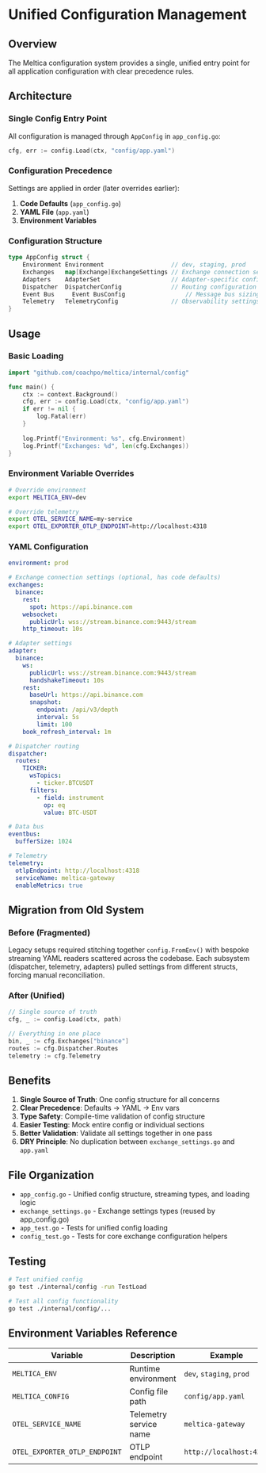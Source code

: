 # Unified Configuration Management

## Overview

The Meltica configuration system provides a single, unified entry point for all application configuration with clear precedence rules.

## Architecture

### Single Config Entry Point

All configuration is managed through `AppConfig` in `app_config.go`:

```go
cfg, err := config.Load(ctx, "config/app.yaml")
```

### Configuration Precedence

Settings are applied in order (later overrides earlier):

1. **Code Defaults** (`app_config.go`)
2. **YAML File** (`app.yaml`)
3. **Environment Variables**

### Configuration Structure

```go
type AppConfig struct {
    Environment Environment                   // dev, staging, prod
    Exchanges   map[Exchange]ExchangeSettings // Exchange connection settings
    Adapters    AdapterSet                    // Adapter-specific config
    Dispatcher  DispatcherConfig              // Routing configuration
    Event Bus     Event BusConfig                 // Message bus sizing
    Telemetry   TelemetryConfig               // Observability settings
}
```

## Usage

### Basic Loading

```go
import "github.com/coachpo/meltica/internal/config"

func main() {
    ctx := context.Background()
    cfg, err := config.Load(ctx, "config/app.yaml")
    if err != nil {
        log.Fatal(err)
    }
    
    log.Printf("Environment: %s", cfg.Environment)
    log.Printf("Exchanges: %d", len(cfg.Exchanges))
}
```

### Environment Variable Overrides

```bash
# Override environment
export MELTICA_ENV=dev

# Override telemetry
export OTEL_SERVICE_NAME=my-service
export OTEL_EXPORTER_OTLP_ENDPOINT=http://localhost:4318
```

### YAML Configuration

```yaml
environment: prod

# Exchange connection settings (optional, has code defaults)
exchanges:
  binance:
    rest:
      spot: https://api.binance.com
    websocket:
      publicUrl: wss://stream.binance.com:9443/stream
    http_timeout: 10s

# Adapter settings
adapter:
  binance:
    ws:
      publicUrl: wss://stream.binance.com:9443/stream
      handshakeTimeout: 10s
    rest:
      baseUrl: https://api.binance.com
      snapshot:
        endpoint: /api/v3/depth
        interval: 5s
        limit: 100
    book_refresh_interval: 1m

# Dispatcher routing
dispatcher:
  routes:
    TICKER:
      wsTopics:
        - ticker.BTCUSDT
      filters:
        - field: instrument
          op: eq
          value: BTC-USDT

# Data bus
eventbus:
  bufferSize: 1024

# Telemetry
telemetry:
  otlpEndpoint: http://localhost:4318
  serviceName: meltica-gateway
  enableMetrics: true
```

## Migration from Old System

### Before (Fragmented)

Legacy setups required stitching together `config.FromEnv()` with bespoke streaming YAML readers scattered across the codebase. Each subsystem (dispatcher, telemetry, adapters) pulled settings from different structs, forcing manual reconciliation.

### After (Unified)

```go
// Single source of truth
cfg, _ := config.Load(ctx, path)

// Everything in one place
bin, _ := cfg.Exchanges["binance"]
routes := cfg.Dispatcher.Routes
telemetry := cfg.Telemetry
```

## Benefits

1. **Single Source of Truth**: One config structure for all concerns
2. **Clear Precedence**: Defaults → YAML → Env vars
3. **Type Safety**: Compile-time validation of config structure
4. **Easier Testing**: Mock entire config or individual sections
5. **Better Validation**: Validate all settings together in one pass
6. **DRY Principle**: No duplication between `exchange_settings.go` and `app.yaml`

## File Organization

- `app_config.go` - Unified config structure, streaming types, and loading logic
- `exchange_settings.go` - Exchange settings types (reused by app_config.go)
- `app_test.go` - Tests for unified config loading
- `config_test.go` - Tests for core exchange configuration helpers

## Testing

```bash
# Test unified config
go test ./internal/config -run TestLoad

# Test all config functionality
go test ./internal/config/...
```

## Environment Variables Reference

| Variable | Description | Example |
|----------|-------------|---------|
| `MELTICA_ENV` | Runtime environment | `dev`, `staging`, `prod` |
| `MELTICA_CONFIG` | Config file path | `config/app.yaml` |
| `OTEL_SERVICE_NAME` | Telemetry service name | `meltica-gateway` |
| `OTEL_EXPORTER_OTLP_ENDPOINT` | OTLP endpoint | `http://localhost:4318` |
